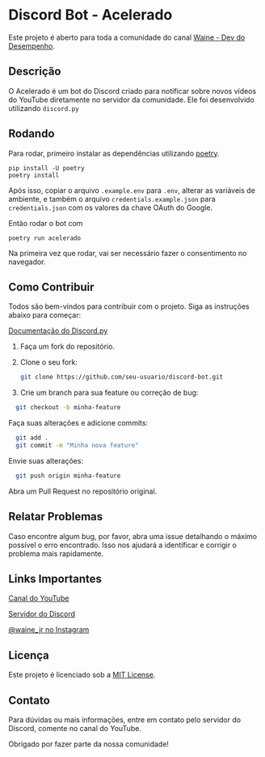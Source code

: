 # Discord Bot - Acelerado

Este projeto é aberto para toda a comunidade do canal [Waine - Dev do Desempenho](https://www.youtube.com/@waine_jr).

## Descrição

O Acelerado é um bot do Discord criado para notificar sobre novos vídeos do YouTube diretamente no servidor da comunidade. Ele foi desenvolvido utilizando `discord.py`

## Rodando

Para rodar, primeiro instalar as dependências utilizando [poetry](https://python-poetry.org/).

```
pip install -U poetry
poetry install
```

Após isso, copiar o arquivo `.example.env` para `.env`, alterar as variáveis de ambiente, e também o arquivo `credentials.example.json` para `credentials.json` com os valores da chave OAuth do Google.

Então rodar o bot com

```
poetry run acelerado
```

Na primeira vez que rodar, vai ser necessário fazer o consentimento no navegador.

## Como Contribuir

Todos são bem-vindos para contribuir com o projeto. Siga as instruções abaixo para começar:

[Documentação do Discord.py](https://discordpy.readthedocs.io/en/stable/search.html?q=choice)

1. Faça um fork do repositório.
2. Clone o seu fork:
   ```sh
   git clone https://github.com/seu-usuario/discord-bot.git
   ```

3. Crie um branch para sua feature ou correção de bug:
```sh
  git checkout -b minha-feature
```

Faça suas alterações e adicione commits:
```sh
  git add .
  git commit -m "Minha nova feature"
```
Envie suas alterações:

```sh
  git push origin minha-feature
```
Abra um Pull Request no repositório original.

## Relatar Problemas

Caso encontre algum bug, por favor, abra uma issue detalhando o máximo possível o erro encontrado. Isso nos ajudará a identificar e corrigir o problema mais rapidamente.

## Links Importantes

[Canal do YouTube](https://www.youtube.com/@waine_jr)

[Servidor do Discord](https://discord.gg/RHuhFcfzyV)

[@waine_jr no Instagram](https://instagram.com/waine_jr)

## Licença

Este projeto é licenciado sob a [MIT License](./LICENSE).

## Contato

Para dúvidas ou mais informações, entre em contato pelo servidor do Discord, comente no canal do YouTube.

Obrigado por fazer parte da nossa comunidade!
